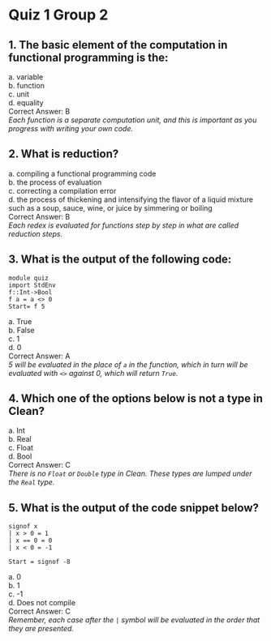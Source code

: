 # Quiz 1 Group 2
## 1. The basic element of the computation in functional programming is the:
a. variable\
b. function\
c. unit\
d. equality\
Correct Answer: B\
*Each function is a separate computation unit, and this is important as you progress with writing your own code.*
## 2. What is reduction?
a. compiling a functional programming code\
b. the process of evaluation\
c. correcting a compilation error\
d. the process of thickening and intensifying the flavor of a liquid mixture such as a soup, sauce, wine, or juice by simmering or boiling\
Correct Answer: B\
*Each redex is evaluated for functions step by step in what are called reduction steps.*
## 3. What is the output of the following code:
```
module quiz
import StdEnv
f::Int->Bool
f a = a <> 0
Start= f 5
```
a. True\
b. False\
c. 1\
d. 0\
Correct Answer: A\
*5 will be evaluated in the place of `a` in the function, which in turn will be evaluated with `<>` against 0, which will return `True`.*
## 4. Which one of the options below is not a type in Clean?
a. Int\
b. Real\
c. Float\
d. Bool\
Correct Answer: C\
*There is no `Float` or `Double` type in Clean. These types are lumped under the `Real` type.*
## 5.  What is the output of the code snippet below?
```
signof x
| x > 0 = 1
| x == 0 = 0
| x < 0 = -1

Start = signof -8
```
a. 0\
b. 1\
c. -1\
d. Does not compile\
Correct Answer: C\
*Remember, each case after the `|` symbol will be evaluated in the order that they are presented.*
